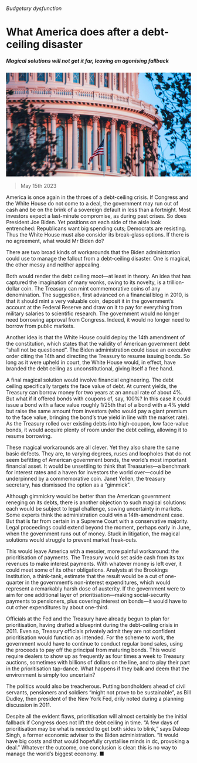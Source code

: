 ###### Budgetary dysfunction

# What America does after a debt-ceiling disaster 

##### Magical solutions will not get it far, leaving an agonising fallback 

![image](images/20230520_FNP001.jpg) 

> May 15th 2023 

America is once again in the throes of a debt-ceiling crisis. If Congress and the White House do not come to a deal, the government may run out of cash and be on the brink of a sovereign default in less than a fortnight. Most investors expect a last-minute compromise, as during past crises. So does President Joe Biden. Yet positions on each side of the aisle look entrenched: Republicans want big spending cuts; Democrats are resisting. Thus the White House must also consider its break-glass options. If there is no agreement, what would Mr Biden do?

There are two broad kinds of workarounds that the Biden administration could use to manage the fallout from a debt-ceiling disaster. One is magical, the other messy and neither appealing.

Both would render the debt ceiling moot—at least in theory. An idea that has captured the imagination of many wonks, owing to its novelty, is a trillion-dollar coin. The Treasury can mint commemorative coins of any denomination. The suggestion, first advanced on a financial blog in 2010, is that it should mint a very valuable coin, deposit it in the government’s account at the Federal Reserve and draw on it to pay for everything from military salaries to scientific research. The government would no longer need borrowing approval from Congress. Indeed, it would no longer need to borrow from public markets.

Another idea is that the White House could deploy the 14th amendment of the constitution, which states that the validity of American government debt “shall not be questioned”. The Biden administration could issue an executive order citing the 14th and directing the Treasury to resume issuing bonds. So long as it were upheld in court, the White House would, in effect, have branded the debt ceiling as unconstitutional, giving itself a free hand.


A final magical solution would involve financial engineering. The debt ceiling specifically targets the face value of debt. At current yields, the Treasury can borrow money for two years at an annual rate of about 4%. But what if it offered bonds with coupons of, say, 100%? In this case it could issue a bond with a face value roughly 1/25th that of a bond with a 4% yield but raise the same amount from investors (who would pay a giant premium to the face value, bringing the bond’s true yield in line with the market rate). As the Treasury rolled over existing debts into high-coupon, low face-value bonds, it would acquire plenty of room under the debt ceiling, allowing it to resume borrowing.

These magical workarounds are all clever. Yet they also share the same basic defects. They are, to varying degrees, ruses and loopholes that do not seem befitting of American government bonds, the world’s most important financial asset. It would be unsettling to think that Treasuries—a benchmark for interest rates and a haven for investors the world over—could be underpinned by a commemorative coin. Janet Yellen, the treasury secretary, has dismissed the option as a “gimmick”.

Although gimmickry would be better than the American government reneging on its debts, there is another objection to such magical solutions: each would be subject to legal challenge, sowing uncertainty in markets. Some experts think the administration could win a 14th-amendment case. But that is far from certain in a Supreme Court with a conservative majority. Legal proceedings could extend beyond the moment, perhaps early in June, when the government runs out of money. Stuck in litigation, the magical solutions would struggle to prevent market freak-outs.

This would leave America with a messier, more painful workaround: the prioritisation of payments. The Treasury would set aside cash from its tax revenues to make interest payments. With whatever money is left over, it could meet some of its other obligations. Analysts at the Brookings Institution, a think-tank, estimate that the result would be a cut of one-quarter in the government’s non-interest expenditures, which would represent a remarkably harsh dose of austerity. If the government were to aim for one additional layer of prioritisation—making social-security payments to pensioners, plus covering interest on bonds—it would have to cut other expenditures by about one-third.

Officials at the Fed and the Treasury have already begun to plan for prioritisation, having drafted a blueprint during the debt-ceiling crisis in 2011. Even so, Treasury officials privately admit they are not confident prioritisation would function as intended. For the scheme to work, the government would have to continue to conduct regular bond sales, using the proceeds to pay off the principal from maturing bonds. This would require dealers to show up as frequently as four times a week to Treasury auctions, sometimes with billions of dollars on the line, and to play their part in the prioritisation tap-dance. What happens if they balk and deem that the environment is simply too uncertain?

The politics would also be treacherous. Putting bondholders ahead of civil servants, pensioners and soldiers “might not prove to be sustainable”, as Bill Dudley, then president of the New York Fed, drily noted during a planning discussion in 2011.

Despite all the evident flaws, prioritisation will almost certainly be the initial fallback if Congress does not lift the debt ceiling in time. “A few days of prioritisation may be what is needed to get both sides to blink,” says Daleep Singh, a former economic adviser to the Biden administration. “It would have big costs and that would hopefully crystallise minds in dc, provoking a deal.” Whatever the outcome, one conclusion is clear: this is no way to manage the world’s biggest economy. ■



